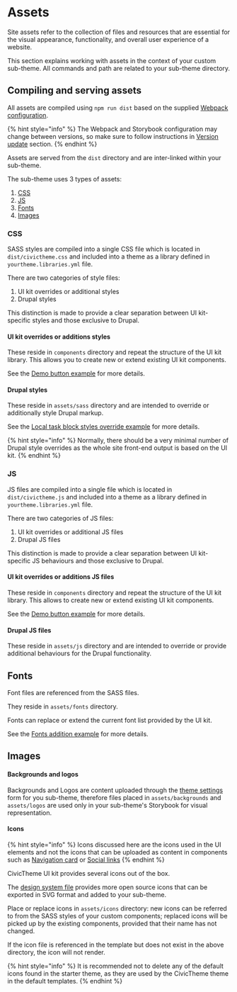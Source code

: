 # Assets

Site assets refer to the collection of files and resources that are essential for the visual appearance, functionality, and overall user experience of a website.

This section explains working with assets in the context of your custom sub-theme. All commands and path are related to your sub-theme directory.

## Compiling and serving assets

All assets are compiled using `npm run dist` based on the supplied [Webpack configuration](https://github.com/civictheme/monorepo-drupal/blob/develop/web/themes/contrib/civictheme/civictheme\_starter\_kit/webpack/webpack.common.js).

{% hint style="info" %}
The Webpack and Storybook configuration may change between versions, so make sure to follow instructions in [Version update](version-update.md) section.
{% endhint %}

Assets are served from the `dist` directory and are inter-linked within your sub-theme.

The sub-theme uses 3 types of assets:

1. [CSS](assets.md#css)
2. [JS](assets.md#js)
3. [Fonts](assets.md#fonts)
4. [Images](assets.md#images)

### CSS

SASS styles are compiled into a single CSS file which is located in `dist/civictheme.css` and included into a theme as a library defined in `yourtheme.libraries.yml` file.

There are two categories of style files:

1. UI kit overrides or additional styles
2. Drupal styles

This distinction is made to provide a clear separation between UI kit-specific styles and those exclusive to Drupal.

#### UI kit overrides or additions styles

These reside in `components` directory and repeat the structure of the UI kit library. This allows you to create new or extend existing UI kit components.

See the [Demo button example](https://github.com/civictheme/monorepo-drupal/tree/develop/web/themes/contrib/civictheme/civictheme\_starter\_kit/components/01-atoms/demo-button) for more details.

#### Drupal styles

These reside in `assets/sass` directory and are intended to override or additionally style Drupal markup.

See the [Local task block styles override example](https://github.com/civictheme/monorepo-drupal/blob/develop/web/themes/contrib/civictheme/civictheme\_starter\_kit/assets/sass/block/\_local-tasks.scss) for more details.

{% hint style="info" %}
Normally, there should be a very minimal number of Drupal style overrides as the whole site front-end output is based on the UI kit.
{% endhint %}

### JS

JS files are compiled into a single file which is located in `dist/civictheme.js` and included into a theme as a library defined in `yourtheme.libraries.yml` file.

There are two categories of JS files:

1. UI kit overrides or additional JS files
2. Drupal JS files

This distinction is made to provide a clear separation between UI kit-specific JS behaviours and those exclusive to Drupal.

#### UI kit overrides or additions JS files

These reside in `components` directory and repeat the structure of the UI kit library. This allows to create new or extend existing UI kit components.

See the [Demo button example](https://github.com/civictheme/monorepo-drupal/tree/develop/web/themes/contrib/civictheme/civictheme\_starter\_kit/components/01-atoms/demo-button) for more details.

#### Drupal JS files

These reside in `assets/js` directory and are intended to override or provide additional behaviours for the Drupal functionality.

## Fonts

Font files are referenced from the SASS files.

They reside in `assets/fonts` directory.

Fonts can replace or extend the current font list provided by the UI kit.

See the [Fonts addition example](https://github.com/civictheme/monorepo-drupal/blob/develop/web/themes/contrib/civictheme/civictheme\_starter\_kit/components/variables.base.scss#L42) for more details.

## Images

#### Backgrounds and logos

Backgrounds and Logos are content uploaded through the [theme settings ](broken-reference)form for you sub-theme, therefore files placed in `assets/backgrounds` and `assets/logos` are used only in your sub-theme's Storybook for visual representation.

#### Icons

{% hint style="info" %}
Icons discussed here are the icons used in the UI elements and not the icons that can be uploaded as content in components such as [Navigation card](../../content-authoring/components/navigation-card.md) or [Social links](broken-reference/)
{% endhint %}

CivicTheme UI kit provides several icons out of the box.

The [design system file](https://civictheme.io/figma) provides more open source icons that can be exported in SVG format and added to your sub-theme.

Place or replace icons in `assets/icons` directory: new icons can be referred to from the SASS styles of your custom components; replaced icons will be picked up by the existing components, provided that their name has not changed.

If the icon file is referenced in the template but does not exist in the above directory, the icon will not render.

{% hint style="info" %}
It is recommended not to delete any of the default icons found in the starter theme, as they are used by the CivicTheme theme in the default templates.
{% endhint %}
